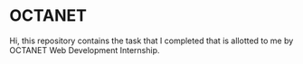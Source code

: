 # OCTANET
Hi, this repository contains the task that I completed that is allotted to me by OCTANET Web Development Internship.  
